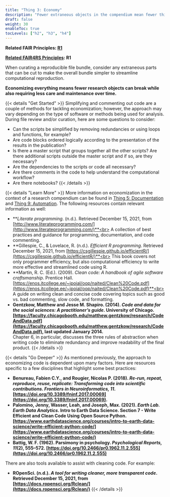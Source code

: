 ```yaml
---
title: "Thing 3: Economy"
description: "Fewer extraneous objects in the compendium mean fewer things that can break and require less maintenance over time."
draft: false
weight: 30
enableToc: true
tocLevels: ["h2", "h3", "h4"]
---
```

**Related FAIR Principles: [R1](https://www.go-fair.org/fair-principles/r1-metadata-richly-described-plurality-accurate-relevant-attributes/)**

**[Related FAIR4RS Principles](https://doi.org/10.15497/RDA00068): R1**

When curating a reproducible file bundle, consider any extraneous parts that can be cut to make the overall bundle simpler to streamline computational reproduction.

**Economizing everything means fewer research objects can break while also requiring less care and maintenance over time.**


{{< details "Get Started" >}}
Simplifying and commenting out code are a couple of methods for tackling economization; however, the approach may vary depending on the type of software or methods being used for analysis. During file review and/or curation, here are some questions to consider:

- Can the scripts be simplified by removing redundancies or using loops and functions, for example?
- Are code blocks ordered logically according to the presentation of the results in the publication?
- Is there a master script that groups together all the other scripts? Are there additional scripts outside the master script and if so, are they necessary?
- Are the dependencies to the scripts or code all necessary?
- Are there comments in the code to help understand the computational workflow?
- Are there notebooks?
{{< /details >}}

{{< details "Learn More" >}}
More information on economization in the context of a research compendium can be found in [Thing 5: Documentation](../thing05) and [Thing 9: Automation](../thing09). The following resources contain relevant information as well:

- ***Literate programming*. (n.d.). Retrieved December 15, 2021, from [http://www.literateprogramming.com/](http://www.literateprogramming.com/)**<br>
A collection of best practices and guidance for programming, documentation, and code commenting.
- **Gillespie, C., & Lovelace, R. (n.d.). *Efficient R programming*. Retrieved December 15, 2021, from [https://csgillespie.github.io/efficientR/](https://csgillespie.github.io/efficientR/)**<br>
This book covers not only programmer efficiency, but also computational efficiency to write more effective and streamlined code using R.
- **Martin, R. C. (Ed.). (2009). *Clean code: A handbook of agile software craftsmanship*. Prentice Hall. [https://enos.itcollege.ee/~jpoial/oop/naited/Clean%20Code.pdf](https://enos.itcollege.ee/~jpoial/oop/naited/Clean%20Code.pdf)**<br>
A guide on writing clean and concise code covering topics such as good vs. bad commenting, slow code, and formatting.
- **Gentzkow, Matthew and Jesse M. Shapiro. (2014). *Code and data for the social sciences: A practitioner’s guide*. University of Chicago. [https://faculty.chicagobooth.edu/matthew.gentzkow/research/CodeAndData.pdf](https://faculty.chicagobooth.edu/matthew.gentzkow/research/CodeAndData.pdf), last updated January 2014.**<br>
Chapter 6, in particular, discusses the three rules of abstraction when writing code to eliminate redundancy and improve readability of the final product.
{{< /details >}}

{{< details "Go Deeper" >}}
As mentioned previously, the approach to economizing code is dependent upon many factors. Here are resources specific to a few disciplines that highlight some best practices:

- **Benureau, Fabien C.Y., and Rougier, Nicolas P. (2018). *Re-run, repeat, reproduce, reuse, replicate: Transforming code into scientific contributions. Frontiers in Neuroinformatics, 11*. [https://doi.org/10.3389/fninf.2017.00069](https://doi.org/10.3389/fninf.2017.00069).**
- **Palomino, Jenny, Wasser, Leah, and Joseph, Max. (2021). *Earth Lab. Earth Data Analytics*. Intro to Earth Data Science. Section 7 - Write Efficient and Clean Code Using Open Source Python. [https://www.earthdatascience.org/courses/intro-to-earth-data-science/write-efficient-python-code/](https://www.earthdatascience.org/courses/intro-to-earth-data-science/write-efficient-python-code/)**
- **Battig, W. F. (1962). Parsimony in psychology. *Psychological Reports, 11*(2), 555–572. [https://doi.org/10.2466/pr0.1962.11.2.555](https://doi.org/10.2466/pr0.1962.11.2.555)**

There are also tools available to assist with cleaning code. For example:

-  **ROpenSci. (n.d.). *A tool for writing cleaner, more transparent code*. Retrieved December 15, 2021, from [https://docs.ropensci.org/Rclean/](https://docs.ropensci.org/Rclean/)**
{{< /details >}}
